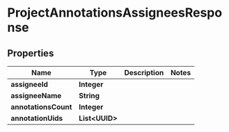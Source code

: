 

# ProjectAnnotationsAssigneesResponse


## Properties

| Name | Type | Description | Notes |
|------------ | ------------- | ------------- | -------------|
|**assigneeId** | **Integer** |  |  |
|**assigneeName** | **String** |  |  |
|**annotationsCount** | **Integer** |  |  |
|**annotationUids** | **List&lt;UUID&gt;** |  |  |



